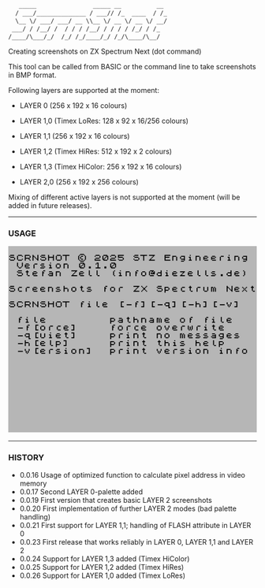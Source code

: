        _____                _____ __          __ 
      / ___/______________ / ___// /_  ____  / /_
      \__ \/ ___/ ___/ __ \\__ \/ __ \/ __ \/ __/
     ___/ / /__/ /  / / / /__/ / / / / /_/ / /_  
    /____/\___/_/  /_/ /_/____/_/ /_/\____/\__/  

Creating screenshots on ZX Spectrum Next (dot command)

This tool can be called from BASIC or the command line to take screenshots in BMP format.



Following layers are supported at the moment:

* LAYER 0 (256 x 192 x 16 colours)

* LAYER 1,0 (Timex LoRes: 128 x 92 x 16/256 colours)

* LAYER 1,1 (256 x 192 x 16 colours)

* LAYER 1,2 (Timex HiRes: 512 x 192 x 2 colours)

* LAYER 1,3 (Timex HiColor: 256 x 192 x 16 colours)

* LAYER 2,0 (256 x 192 x 256 colours)



Mixing of different active layers is not supported at the moment (will be added in future releases).





---

### USAGE

![help.bmp](https://github.com/essszettt/scrnshot/blob/main/doc/help.bmp)

---

### HISTORY

- 0.0.16  Usage of optimized function to calculate pixel address in video memory
- 0.0.17  Second LAYER 0-palette added
- 0.0.19  First version that creates basic LAYER 2 screenshots
- 0.0.20  First implementation of further LAYER 2 modes (bad palette handling)
- 0.0.21  First support for LAYER 1,1; handling of FLASH attribute in LAYER 0
- 0.0.23  First release that works reliably in LAYER 0, LAYER 1,1 and LAYER 2
- 0.0.24  Support for LAYER 1,3 added (Timex HiColor)
- 0.0.25  Support for LAYER 1,2 added (Timex HiRes)
- 0.0.26  Support for LAYER 1,0 added (Timex LoRes)
